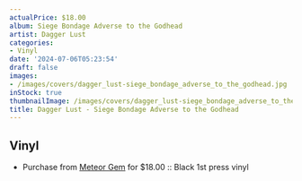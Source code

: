 ```yaml
---
actualPrice: $18.00
album: Siege Bondage Adverse to the Godhead
artist: Dagger Lust
categories:
- Vinyl
date: '2024-07-06T05:23:54'
draft: false
images:
- /images/covers/dagger_lust-siege_bondage_adverse_to_the_godhead.jpg
inStock: true
thumbnailImage: /images/covers/dagger_lust-siege_bondage_adverse_to_the_godhead-thumb.jpg
title: Dagger Lust - Siege Bondage Adverse to the Godhead
---
```


## Vinyl
* Purchase from [Meteor Gem](https://meteor-gem.com/products/dagger-lust-siege-bondage-adverse-to-the-godhead-12-ep) for $18.00 :: Black 1st press vinyl
